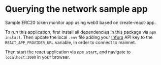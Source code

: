 # Querying the network sample app

Sample ERC20 token monitor app using web3 based on create-react-app.

To run this application, first install all dependencies in this package via `npm install`. Then update the local `.env` file adding your [Infura](https://infura.io/) API key to the `REACT_APP_PROVIDER_URL` variable, in order to connect to mainnet.

Then start the react application via `npm start`, and navigate to `localhost:3000` in your browser.
